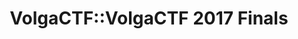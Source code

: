 ---
title: VolgaCTF::VolgaCTF 2017 Finals
main: ГЛАВНАЯ
ctf: ТЕКУЩИЕ СОРЕВНОВАНИЯ
contacts: КОНТАКТЫ
finals_header_main: VOLGA CTF 2017
finals_header_sub: FINALS
finals_text: Традиционный финал соревнований VolgaCTF 2017 пройдет в Самаре с 18 по 22 сентября 2017 года на базе отеля Holiday Inn
teams_header_main: УЧАСТНИКИ
teams_header_sub: СОРЕВНОВАНИЙ
teams_table_accepted: Приглашение принято
teams_table_waiting: Приглашение отправлено
partners_header_main: ПАРТНЕРЫ И
partners_header_sub: СПОНСОРЫ
documents_header_main: ДОКУМЕНТЫ
document1_text: Какой то документ
document2_text: Ещё один документ
layout: finals.pug
---